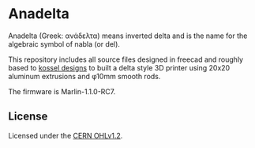 # Anadelta

Anadelta (Greek: ανάδελτα) means inverted delta and is the name for the algebraic symbol of nabla (or del).

This repository includes all source files designed in freecad and roughly based to [kossel designs](https://github.com/jcrocholl/kossel) to built a delta style 3D printer using 20x20 aluminum extrusions and φ10mm smooth rods.

The firmware is Marlin-1.1.0-RC7.
## License

Licensed under the [CERN OHLv1.2](LICENSE).
